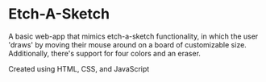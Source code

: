 # Etch-A-Sketch

A basic web-app that mimics etch-a-sketch functionality, in which the user 'draws' by moving their mouse around on a board of customizable size. Additionally, there's support for four colors and an eraser.

Created using HTML, CSS, and JavaScript